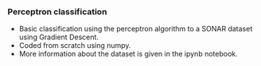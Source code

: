 ### Perceptron classification
* Basic classification using the perceptron algorithm to a SONAR dataset using Gradient Descent.
* Coded from scratch using numpy.
* More information about the dataset is given in the ipynb notebook.
